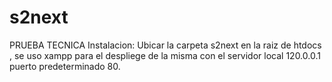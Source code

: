 # s2next
PRUEBA TECNICA
Instalacion:
Ubicar la carpeta s2next en la raiz de htdocs , se uso xampp para el despliege de la misma con el servidor local 120.0.0.1 puerto predeterminado 80.

